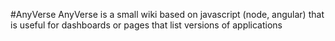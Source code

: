 #AnyVerse
AnyVerse is a small wiki based on javascript (node, angular) that is useful for dashboards or pages that list versions of applications
